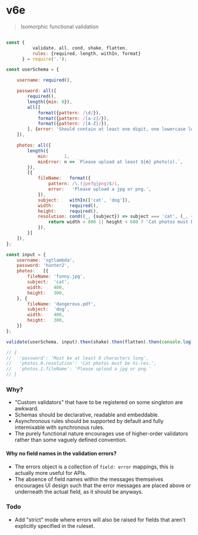 # v6e

> Isomorphic functional validation

```js

const {
          validate, all, cond, shake, flatten,
          rules: {required, length, withIn, format}
      } = require('.');

const userSchema = {

    username: required(),

    password: all([
        required(),
        length({min: 8}),
        all([
            format({pattern: /\d/}),
            format({pattern: /[a-z]/}),
            format({pattern: /[A-Z]/}),
        ], {error: 'Should contain at least one digit, one lowercase letter and one uppercase letter.'}),
    ]),

    photos: all([
        length({
            min:      1,
            minError: n => `Please upload at least ${n} photo(s).`,
        }),
        [{
            fileName:   format({
                pattern: /\.(jpe?g|png)$/i,
                error:   'Please upload a jpg or png.',
            }),
            subject:    withIn(['cat', 'dog']),
            width:      required(),
            height:     required(),
            resolution: cond((_, {subject}) => subject === 'cat', (_, {width, height}) => {
                return width < 800 || height < 600 ? 'Cat photos must be hi-res.' : null;
            }),
        }]
    ]),
};

const input = {
    username: 'sgtlambda',
    password: 'hunter2',
    photos:   [{
        fileName: 'funny.jpg',
        subject:  'cat',
        width:    400,
        height:   300,
    }, {
        fileName: 'dangerous.pdf',
        subject:  'dog',
        width:    400,
        height:   300,
    }]
};

validate(userSchema, input).then(shake).then(flatten).then(console.log);

// { 
//   'password': 'Must be at least 8 characters long',
//   'photos.0.resolution': 'Cat photos must be hi-res.',
//   'photos.1.fileName': 'Please upload a jpg or png.' 
// }

```

### Why?

- "Custom validators" that have to be registered on some singleton are awkward.
- Schemas should be declarative, readable and embeddable. 
- Asynchronous rules should be supported by default and fully intermixable with synchronous rules.
- The purely functional nature encourages use of higher-order validators rather than some vaguely defined convention.

#### Why no field names in the validation errors?

- The errors object is a collection of `field: error` mappings, this is actually more useful for APIs.
- The absence of field names within the messages themselves encourages UI design such that the error messages are placed above or underneath the actual field, as it should be anyways.

### Todo

- Add "strict" mode where errors will also be raised for fields that aren't explicitly specified in the ruleset.